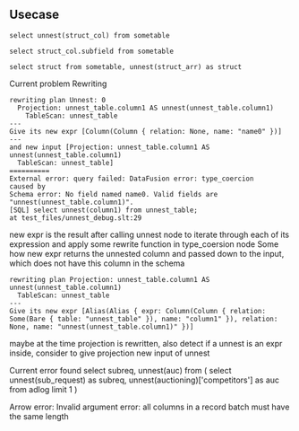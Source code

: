 ## Usecase
```
select unnest(struct_col) from sometable
```

```
select struct_col.subfield from sometable
```

```
select struct from sometable, unnest(struct_arr) as struct
```

Current problem
Rewriting
```
rewriting plan Unnest: 0
  Projection: unnest_table.column1 AS unnest(unnest_table.column1)
    TableScan: unnest_table
---
Give its new expr [Column(Column { relation: None, name: "name0" })]
---
and new input [Projection: unnest_table.column1 AS unnest(unnest_table.column1)
  TableScan: unnest_table]
==========
External error: query failed: DataFusion error: type_coercion
caused by
Schema error: No field named name0. Valid fields are "unnest(unnest_table.column1)".
[SQL] select unnest(column1) from unnest_table;
at test_files/unnest_debug.slt:29

```
new expr is the result after calling unnest node to iterate through each of its expression and apply some rewrite function in type_coersion node
Some how new expr returns the unnested column and passed down to the input, which does not have this column in the schema
```
rewriting plan Projection: unnest_table.column1 AS unnest(unnest_table.column1)
  TableScan: unnest_table
---
Give its new expr [Alias(Alias { expr: Column(Column { relation: Some(Bare { table: "unnest_table" }), name: "column1" }), relation: None, name: "unnest(unnest_table.column1)" })]
```
maybe at the time projection is rewritten, also detect if a unnest is an expr inside, consider to give projection new input of unnest


Current error found
        select subreq, unnest(auc) from (
            select unnest(sub_request) as subreq, unnest(auctioning)['competitors'] as auc from adlog 
            limit 1
        )

Arrow error: Invalid argument error: all columns in a record batch must have the same length
